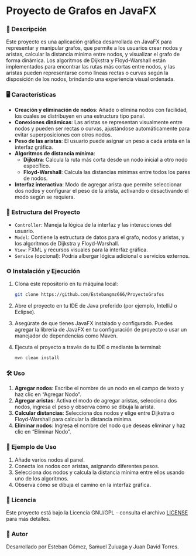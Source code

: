 
# Proyecto de Grafos en JavaFX

### 🚀 Descripción
Este proyecto es una aplicación gráfica desarrollada en JavaFX para representar y manipular grafos, que permite a los usuarios crear nodos y aristas, calcular la distancia mínima entre nodos, y visualizar el grafo de forma dinámica. Los algoritmos de Dijkstra y Floyd-Warshall están implementados para encontrar las rutas más cortas entre nodos, y las aristas pueden representarse como líneas rectas o curvas según la disposición de los nodos, brindando una experiencia visual ordenada.

### 🖥️ Características
- **Creación y eliminación de nodos**: Añade o elimina nodos con facilidad, los cuales se distribuyen en una estructura tipo panal.
- **Conexiones dinámicas**: Las aristas se representan visualmente entre nodos y pueden ser rectas o curvas, ajustándose automáticamente para evitar superposiciones con otros nodos.
- **Peso de las aristas**: El usuario puede asignar un peso a cada arista en la interfaz gráfica.
- **Algoritmos de distancia mínima**:
  - **Dijkstra**: Calcula la ruta más corta desde un nodo inicial a otro nodo específico.
  - **Floyd-Warshall**: Calcula las distancias mínimas entre todos los pares de nodos.
- **Interfaz interactiva**: Modo de agregar arista que permite seleccionar dos nodos y configurar el peso de la arista, activando o desactivando el modo según se requiera.

### 📂 Estructura del Proyecto

- `Controller`: Maneja la lógica de la interfaz y las interacciones del usuario.
- `Model`: Contiene la estructura de datos para el grafo, nodos y aristas, y los algoritmos de Dijkstra y Floyd-Warshall.
- `View`: FXML y recursos visuales para la interfaz gráfica.
- `Service` (opcional): Podría albergar lógica adicional o servicios externos.

### ⚙️ Instalación y Ejecución

1. Clona este repositorio en tu máquina local:
   ```bash
   git clone https://github.com/Estebangmz666/ProyectoGrafos
   ```

2. Abre el proyecto en tu IDE de Java preferido (por ejemplo, IntelliJ o Eclipse).

3. Asegúrate de que tienes JavaFX instalado y configurado. Puedes agregar la librería de JavaFX en tu configuración de proyecto o usar un manejador de dependencias como Maven.

4. Ejecuta el proyecto a través de tu IDE o mediante la terminal:
   ```bash
   mvn clean install
   ```

### 🛠️ Uso

1. **Agregar nodos**: Escribe el nombre de un nodo en el campo de texto y haz clic en “Agregar Nodo”. 
2. **Agregar aristas**: Activa el modo de agregar aristas, selecciona dos nodos, ingresa el peso y observa cómo se dibuja la arista.
3. **Calcular distancias**: Selecciona dos nodos y elige entre Dijkstra o Floyd-Warshall para calcular la distancia mínima.
4. **Eliminar nodos**: Ingresa el nombre del nodo que deseas eliminar y haz clic en “Eliminar Nodo”.

### 📖 Ejemplo de Uso

1. Añade varios nodos al panel.
2. Conecta los nodos con aristas, asignando diferentes pesos.
3. Selecciona dos nodos y calcula la distancia mínima entre ellos usando uno de los algoritmos.
4. Observa cómo se dibuja el camino en la interfaz gráfica.

### 📄 Licencia
Este proyecto está bajo la Licencia GNU/GPL - consulta el archivo [LICENSE](https://www.gnu.org/licenses/gpl-3.0.html) para más detalles.

### 👤 Autor
Desarrollado por Esteban Gómez, Samuel Zuluaga y Juan David Torres.
